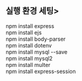 ## 실행 환경 세팅>
npm install express </br>
npm install ejs </br>
npm install body-parser </br> 
npm install dotenv </br>
npm install mysql --save </br>
npm install mysql2 </br>
npm install multer </br>
npm install express-session </br>
